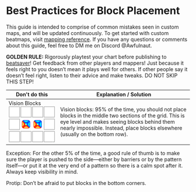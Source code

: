 <!-- TITLE: Best Practices -->
<!-- SUBTITLE: The Do's and Don'ts of Block Placement -->

# Best Practices for Block Placement

This guide is intended to comprise of common mistakes seen in custom maps, and will be updated continuously. To get started with custom beatmaps, visit [mapping reference](mapping). If you have any questions or comments about this guide, feel free to DM me on Discord @Awfulnaut.

**GOLDEN RULE:** Rigorously playtest your chart before publishing to [beatsaver](https://beatsaver.com/)! Get feedback from other players and mappers! Just because it feels right to you doesn’t mean it plays well for others. If other people say it doesn’t feel right, listen to their advice and make tweaks. DO NOT SKIP THIS STEP!

Don't do this | Explanation / Solution
-------------- | --------------
Vision Blocks ![Vision Blocks](/uploads/images/vision-blocks.png "Vision Blocks") | Vision blocks: 95% of the time, you should not place blocks in the middle two sections of the grid. This is eye level and makes seeing blocks behind them nearly impossible. Instead, place blocks elsewhere (usually on the bottom row).

Exception: For the other 5% of the time, a good rule of thumb is to make sure the player is pushed to the side—either by barriers or by the pattern itself—or put it at the very end of a pattern so there is a calm spot after it. Always keep visibility in mind.

Protip: Don’t be afraid to put blocks in the bottom corners.
